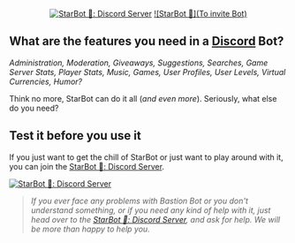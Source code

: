 <div align='center'>
 
[![StarBot 🌟: Discord Server](https://discordapp.com/api/guilds/267022940967665664/embed.png)](https://discord.gg/fzx8fkt)
[![StarBot 🌟](To invite Bot)](https://discordapp.com/oauth2/authorize?client_id=267035345537728512&scope=bot&permissions=2146958463)

</div>

## What are the features you need in a [Discord](https://discordapp.com) Bot?
*Administration, Moderation, Giveaways, Suggestions, Searches, Game Server Stats, Player Stats,
Music, Games, User Profiles, User Levels, Virtual Currencies, Humor?*  

Think no more, StarBot can do it all (*and even more*).
Seriously, what else do you need?  

## Test it before you use it
If you just want to get the chill of StarBot or just want to play around with
it, you can join the [StarBot 🌟: Discord Server](https://discord.gg/qZRmgfa).

[![StarBot 🌟: Discord Server](https://discordapp.com/api/guilds/450411471197831178/embed.png?style=banner2)](https://discord.gg/qZRmgfa)

> *If you ever face any problems with Bastion Bot or you don't understand*
> *something, or if you need any kind of help with it, just head over to the*
> *[StarBot 🌟: Discord Server](https://discord.gg/qZRmgfa), and ask for help.*
> *We will be more than happy to help you.*
